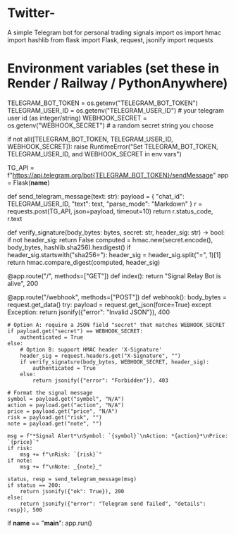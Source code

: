 # Twitter-
A simple Telegram bot for personal trading signals
import os
import hmac
import hashlib
from flask import Flask, request, jsonify
import requests

# Environment variables (set these in Render / Railway / PythonAnywhere)
TELEGRAM_BOT_TOKEN = os.getenv("TELEGRAM_BOT_TOKEN")
TELEGRAM_USER_ID = os.getenv("TELEGRAM_USER_ID")  # your telegram user id (as integer/string)
WEBHOOK_SECRET = os.getenv("WEBHOOK_SECRET")      # a random secret string you choose

if not all([TELEGRAM_BOT_TOKEN, TELEGRAM_USER_ID, WEBHOOK_SECRET]):
    raise RuntimeError("Set TELEGRAM_BOT_TOKEN, TELEGRAM_USER_ID, and WEBHOOK_SECRET in env vars")

TG_API = f"https://api.telegram.org/bot{TELEGRAM_BOT_TOKEN}/sendMessage"
app = Flask(__name__)

def send_telegram_message(text: str):
    payload = {
        "chat_id": TELEGRAM_USER_ID,
        "text": text,
        "parse_mode": "Markdown"
    }
    r = requests.post(TG_API, json=payload, timeout=10)
    return r.status_code, r.text

def verify_signature(body_bytes: bytes, secret: str, header_sig: str) -> bool:
    if not header_sig:
        return False
    computed = hmac.new(secret.encode(), body_bytes, hashlib.sha256).hexdigest()
    if header_sig.startswith("sha256="):
        header_sig = header_sig.split("=", 1)[1]
    return hmac.compare_digest(computed, header_sig)

@app.route("/", methods=["GET"])
def index():
    return "Signal Relay Bot is alive", 200

@app.route("/webhook", methods=["POST"])
def webhook():
    body_bytes = request.get_data()
    try:
        payload = request.get_json(force=True)
    except Exception:
        return jsonify({"error": "Invalid JSON"}), 400

    # Option A: require a JSON field "secret" that matches WEBHOOK_SECRET
    if payload.get("secret") == WEBHOOK_SECRET:
        authenticated = True
    else:
        # Option B: support HMAC header 'X-Signature'
        header_sig = request.headers.get("X-Signature", "")
        if verify_signature(body_bytes, WEBHOOK_SECRET, header_sig):
            authenticated = True
        else:
            return jsonify({"error": "Forbidden"}), 403

    # Format the signal message
    symbol = payload.get("symbol", "N/A")
    action = payload.get("action", "N/A")
    price = payload.get("price", "N/A")
    risk = payload.get("risk", "")
    note = payload.get("note", "")

    msg = f"*Signal Alert*\nSymbol: `{symbol}`\nAction: *{action}*\nPrice: `{price}`"
    if risk:
        msg += f"\nRisk: `{risk}`"
    if note:
        msg += f"\nNote: _{note}_"

    status, resp = send_telegram_message(msg)
    if status == 200:
        return jsonify({"ok": True}), 200
    else:
        return jsonify({"error": "Telegram send failed", "details": resp}), 500

if __name__ == "__main__":
    app.run()
